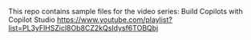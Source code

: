 This repo contains sample files for the video series:
Build Copilots with Copilot Studio
https://www.youtube.com/playlist?list=PL3yFlHSZicl8Ob8CZ2kQsIdysf6TOBQbj
